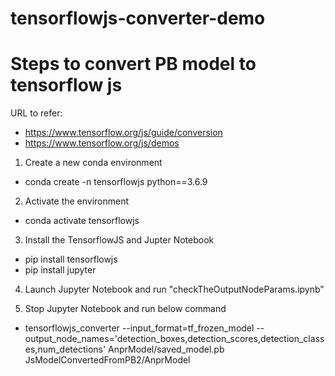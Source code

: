# tensorflowjs-converter-demo

Steps to convert PB model to tensorflow js
===========================================

URL to refer: 
- https://www.tensorflow.org/js/guide/conversion
- https://www.tensorflow.org/js/demos

1. Create a new conda environment
  - conda create -n tensorflowjs python==3.6.9

2. Activate the environment
  - conda activate tensorflowjs
  
3. Install the TensorflowJS and Jupter Notebook
  - pip install tensorflowjs
  - pip install jupyter

4. Launch Jupyter Notebook and run "checkTheOutputNodeParams.ipynb"

5. Stop Jupyter Notebook and run below command
  - tensorflowjs_converter --input_format=tf_frozen_model --output_node_names='detection_boxes,detection_scores,detection_classes,num_detections' AnprModel/saved_model.pb JsModelConvertedFromPB2/AnprModel
  
  
  
